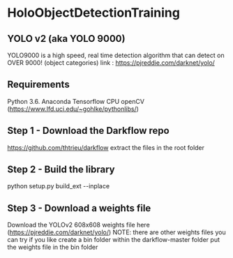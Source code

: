 # HoloObjectDetectionTraining

## YOLO v2 (aka YOLO 9000)
YOLO9000 is a high speed, real time detection algorithm that can detect on OVER 9000! (object categories)
link : https://pjreddie.com/darknet/yolo/

## Requirements
Python 3.6. Anaconda
Tensorflow CPU
openCV (https://www.lfd.uci.edu/~gohlke/pythonlibs/)

## Step 1 - Download the Darkflow repo
https://github.com/thtrieu/darkflow
extract the files in the root folder

## Step 2 - Build the library
python setup.py build_ext --inplace

## Step 3 - Download a weights file
Download the YOLOv2 608x608 weights file here (https://pjreddie.com/darknet/yolo/)
NOTE: there are other weights files you can try if you like
create a bin folder within the darkflow-master folder
put the weights file in the bin folder
